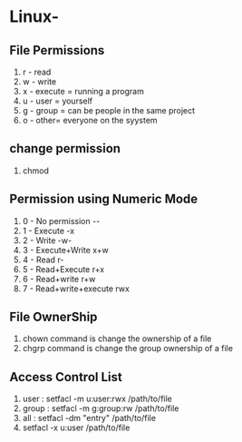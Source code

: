 # Linux-

## File Permissions

1.  r - read
2.  w - write
3.  x - execute = running a program
4.  u - user = yourself
5.  g - group = can be people in the same project
6.  o - other= everyone on the syystem

## change permission
1.  chmod

## Permission using Numeric Mode

1) 0 - No permission --
2) 1 - Execute -x
3) 2 - Write -w-
4) 3 - Execute+Write x+w
5) 4 - Read r-
6) 5 - Read+Execute r+x
7) 6 - Read+write r+w
8) 7 - Read+write+execute rwx


## File OwnerShip

1) chown command is change the ownership of a file
2) chgrp command is change the group ownership of  a file


## Access Control List

1) user : setfacl -m u:user:rwx /path/to/file
2) group : setfacl -m g:group:rw /path/to/file
3) all : setfacl -dm "entry" /path/to/file
4) setfacl -x u:user /path/to/file
